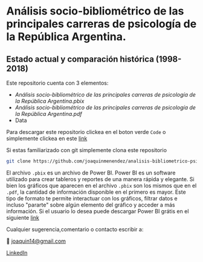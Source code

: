 # Análisis socio-bibliométrico de las principales carreras de psicología de la República Argentina. 
## Estado actual y comparación histórica (1998-2018)

Este repositorio cuenta con 3 elementos:

-	*Análisis socio-bibliométrico de las principales carreras de psicología de la República Argentina.pbix*
-	*Análisis socio-bibliométrico de las principales carreras de psicología de la República Argentina.pdf*
- 	Data

Para descargar este repositorio clickea en el boton verde `Code` o simplemente clickea en este [link](https://github.com/joaquinmenendez/analisis-bibliometrico-psiologia-Argentina/archive/master.zip)

Si estas familiarizado con git simplemente clona este repositorio

```bash
git clone https://github.com/joaquinmenendez/analisis-bibliometrico-psiologia-Argentina.git
```

El archivo `.pbix` es un archivo de Power BI. Power BI es un software utilizado para crear tableros y reportes de una manera rápida y elegante.
Si bien los gráficos que aparecen en el archivo `.pbix` son los mismos que en el `.pdf`, la cantidad de información disponible en el primero es  mayor.
Este tipo de formato te permite interactuar con los gráficos, filtrar datos e incluso "pararte" sobre algún elemento del gráfico y acceder a más información.
Si el usuario lo desea puede descargar Power BI grátis en el siguiente [link](https://app.powerbi.com/signupredirect)

Cualquier sugerencia,comentario o contacto escribir a:

:email: joaquin14@gmail.com

[LinkedIn](https://www.linkedin.com/in/joaquin-menendez/)
